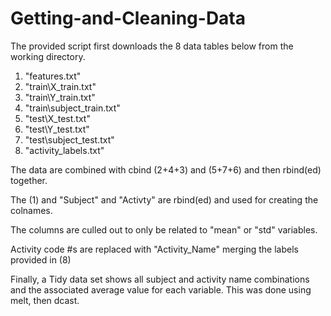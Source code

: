 Getting-and-Cleaning-Data
=========================

The provided script first downloads the 8 data tables below from the working directory.  
1. "features.txt"
2. "train\\X_train.txt"
3. "train\\Y_train.txt"
4. "train\\subject_train.txt"
5. "test\\X_test.txt"
6. "test\\Y_test.txt"
7. "test\\subject_test.txt"
8.  "activity_labels.txt"


The data are combined with cbind (2+4+3) and (5+7+6) and then rbind(ed) together.

The (1) and "Subject" and "Activty" are rbind(ed) and used for creating the colnames. 


The columns are culled out to only be related to "mean" or "std" variables.  

Activity code #s are replaced with "Activity_Name" merging the labels provided in (8)

Finally, a Tidy data set shows all subject and activity name combinations and the associated average value for each variable.
This was done using melt, then dcast.
 